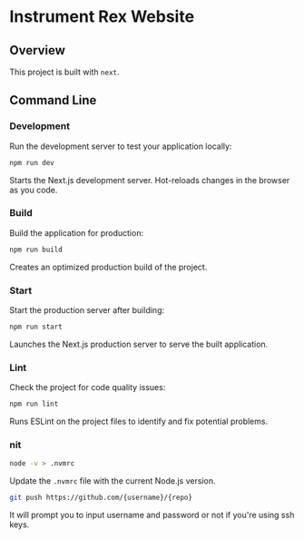 # Instrument Rex Website

## Overview
This project is built with `next`.

## Command Line
### Development
Run the development server to test your application locally:

```bash
npm run dev
```
Starts the Next.js development server. Hot-reloads changes in the browser as you code.

### Build
Build the application for production:
```bash
npm run build
```
Creates an optimized production build of the project.

### Start
Start the production server after building:
```bash
npm run start
```
Launches the Next.js production server to serve the built application.

### Lint
Check the project for code quality issues:
```bash
npm run lint
```
Runs ESLint on the project files to identify and fix potential problems.

### nit

```bash
node -v > .nvmrc
```
Update the `.nvmrc` file with the current Node.js version.


```bash
git push https://github.com/{username}/{repo}
```

It will prompt you to input username and password or not if you're using ssh keys.